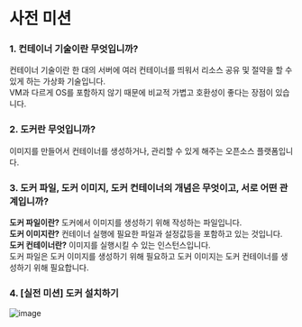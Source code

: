 # 사전 미션
### 1. 컨테이너 기술이란 무엇입니까?
컨테이너 기술이란 한 대의 서버에 여러 컨테이너를 띄워서 리소스 공유 및 절약을 할 수 있게 하는 가상화 기술입니다.     
VM과 다르게 OS를 포함하지 않기 때문에 비교적 가볍고 호환성이 좋다는 장점이 있습니다.
### 2. 도커란 무엇입니까?
이미지를 만들어서 컨테이너를 생성하거나, 관리할 수 있게 해주는 오픈소스 플랫폼입니다.
### 3. 도커 파일, 도커 이미지, 도커 컨테이너의 개념은 무엇이고, 서로 어떤 관계입니까?
**도커 파일이란?** 도커에서 이미지를 생성하기 위해 작성하는 파일입니다.    
**도커 이미지란?** 컨테이너 실행에 필요한 파일과 설정값등을 포함하고 있는 것입니다.    
**도커 컨테이너란?** 이미지를 실행시킬 수 있는 인스턴스입니다.    
도커 파일은 도커 이미지를 생성하기 위해 필요하고 도커 이미지는 도커 컨테이너를 생성하기 위해 필요합니다.
### 4. [실전 미션] 도커 설치하기
![image](https://github.com/mkwkw/wanted-docker-challenge/assets/76611903/91dd3eba-c8a7-4ab1-9414-03f65daa23f5)
